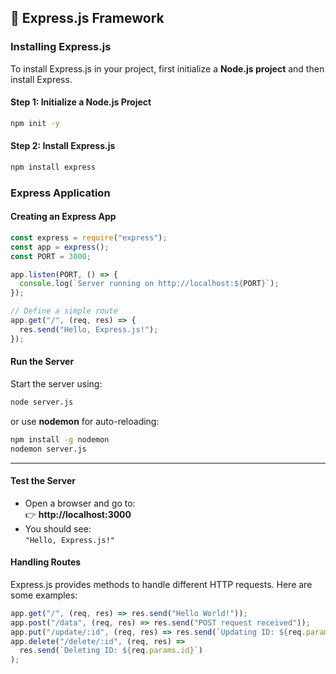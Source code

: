 ## 🚀 Express.js Framework

### Installing Express.js

To install Express.js in your project, first initialize a **Node.js project** and then install Express.

#### Step 1: Initialize a Node.js Project

```sh
npm init -y
```

#### Step 2: Install Express.js

```sh
npm install express
```

### Express Application

#### Creating an Express App

```js
const express = require("express");
const app = express();
const PORT = 3000;

app.listen(PORT, () => {
  console.log(`Server running on http://localhost:${PORT}`);
});

// Define a simple route
app.get("/", (req, res) => {
  res.send("Hello, Express.js!");
});
```

#### Run the Server

Start the server using:

```sh
node server.js
```

or use **nodemon** for auto-reloading:

```sh
npm install -g nodemon
nodemon server.js
```

---

#### Test the Server

- Open a browser and go to:  
  👉 **http://localhost:3000**
- You should see:  
  `"Hello, Express.js!"`

#### Handling Routes

Express.js provides methods to handle different HTTP requests. Here are some examples:

```js
app.get("/", (req, res) => res.send("Hello World!"));
app.post("/data", (req, res) => res.send("POST request received"));
app.put("/update/:id", (req, res) => res.send(`Updating ID: ${req.params.id}`));
app.delete("/delete/:id", (req, res) =>
  res.send(`Deleting ID: ${req.params.id}`)
);
```
